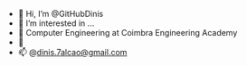 - 👋 Hi, I’m @GitHubDinis
- 👀 I’m interested in ...
- 🌱 Computer Engineering at Coimbra Engineering Academy
- 💞️ 
- 📫 @dinis.7alcao@gmail.com

<!---
GitHubDinis/GitHubDinis is a ✨ special ✨ repository because its `README.md` (this file) appears on your GitHub profile.
You can click the Preview link to take a look at your changes.
--->
